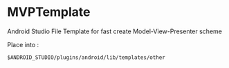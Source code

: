 # MVPTemplate
Android Studio File Template for fast create Model-View-Presenter scheme

Place into :
```
$ANDROID_STUDIO/plugins/android/lib/templates/other
```
